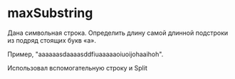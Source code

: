 # maxSubstring
Дана символьная строка. Определить длину самой длинной подстроки из подряд стоящих букв «а». 

Пример, "aaaaaasdaaaasddfiuaaaaaoiuoijohaaihoh".

Использовал вспомогательную строку и Split
